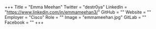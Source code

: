 +++
Title = "Emma Meehan"
Twitter = "destr0ya"
LinkedIn = "https://www.linkedin.com/in/emmameehan3/"
GitHub = ""
Website = ""
Employer = "Cisco"
Role = ""
Image = "emmameehan.jpg"
GitLab = ""
Facebook = ""
+++
